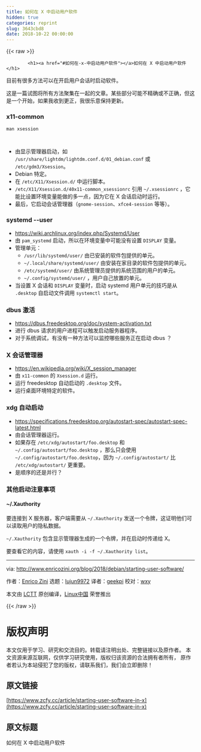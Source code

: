 ```yaml
---
title: 如何在 X 中启动用户软件
hidden: true
categories: reprint
slug: 3643cbd8
date: 2018-10-22 00:00:00
---
```


{{< raw >}}

            <h1><a href="#如何在-x-中启动用户软件"></a>如何在 X 中启动用户软件</h1>
<p>目前有很多方法可以在开启用户会话时启动软件。</p>
<p>这是一篇试图将所有方法聚集在一起的文章。某些部分可能不精确或不正确，但这是一个开始，如果我收到更正，我很乐意保持更新。</p>
<h3><a href="#x11-common"></a>x11-common</h3>
<pre><code class="hljs ebnf"><span class="hljs-attribute">man xsession</span>

</code></pre><ul>
<li>由显示管理器启动，如 <code>/usr/share/lightdm/lightdm.conf.d/01_debian.conf</code> 或 <code>/etc/gdm3/Xsession</code>。</li>
<li>Debian 特定。</li>
<li>在 <code>/etc/X11/Xsession.d/</code> 中运行脚本。</li>
<li><code>/etc/X11/Xsession.d/40x11-common_xsessionrc</code> 引用 <code>~/.xsessionrc</code> ，它能比设置环境变量能做的多一点，因为它在 X 会话启动时运行。</li>
<li>最后，它启动会话管理器（<code>gnome-session</code>、<code>xfce4-session</code> 等等）。</li>
</ul>
<h3><a href="#systemd---user"></a>systemd --user</h3>
<ul>
<li><a href="https://wiki.archlinux.org/index.php/Systemd/User">https://wiki.archlinux.org/index.php/Systemd/User</a></li>
<li>由 <code>pam_systemd</code> 启动，所以在环境变量中可能没有设置 <code>DISPLAY</code> 变量。</li>
<li>管理单元：<ul>
<li><code>/usr/lib/systemd/user/</code> 由已安装的软件包提供的单元。</li>
<li><code>~/.local/share/systemd/user/</code> 由安装在家目录的软件包提供的单元。</li>
<li><code>/etc/systemd/user/</code> 由系统管理员提供的系统范围的用户的单元。</li>
<li><code>~/.config/systemd/user/</code> ，用户自己放置的单元。</li>
</ul>
</li>
<li>当设置 X 会话和 <code>DISPLAY</code> 变量时，启动 systemd 用户单元的技巧是从 <code>.desktop</code> 自启动文件调用 <code>systemctl start</code>。</li>
</ul>
<h3><a href="#dbus--激活"></a>dbus 激活</h3>
<ul>
<li><a href="https://dbus.freedesktop.org/doc/system-activation.txt">https://dbus.freedesktop.org/doc/system-activation.txt</a></li>
<li>进行 dbus 请求的用户进程可以触发启动服务器程序。</li>
<li>对于系统调试，有没有一种方法可以监控哪些服务正在启动 dbus ？</li>
</ul>
<h3><a href="#x-会话管理器"></a>X 会话管理器</h3>
<ul>
<li><a href="https://en.wikipedia.org/wiki/X_session_manager">https://en.wikipedia.org/wiki/X_session_manager</a></li>
<li>由 <code>x11-common</code> 的 <code>Xsession.d</code> 运行。</li>
<li>运行 freedesktop 自动启动的 <code>.desktop</code> 文件。</li>
<li>运行桌面环境特定的软件。</li>
</ul>
<h3><a href="#xdg-自动启动"></a>xdg 自动启动</h3>
<ul>
<li><a href="https://specifications.freedesktop.org/autostart-spec/autostart-spec-latest.html">https://specifications.freedesktop.org/autostart-spec/autostart-spec-latest.html</a></li>
<li>由会话管理器运行。</li>
<li>如果存在 <code>/etc/xdg/autostart/foo.desktop</code> 和 <code>~/.config/autostart/foo.desktop</code> ，那么只会使用 <code>~/.config/autostart/foo.desktop</code>，因为 <code>~/.config/autostart/</code> 比 <code>/etc/xdg/autostart/</code> 更重要。</li>
<li>是顺序的还是并行？</li>
</ul>
<h3><a href="#其他启动注意事项"></a>其他启动注意事项</h3>
<h4><a href="#xauthority"></a>~/.Xauthority</h4>
<p>要连接到 X 服务器，客户端需要从 <code>~/.Xauthority</code> 发送一个令牌，这证明他们可以读取用户的隐私数据。</p>
<p><code>~/.Xauthority</code> 包含显示管理器生成的一个令牌，并在启动时传递给 X。</p>
<p>要查看它的内容，请使用 <code>xauth -i -f ~/.Xauthority list</code>。</p>
<hr>
<p>via: <a href="http://www.enricozini.org/blog/2018/debian/starting-user-software/">http://www.enricozini.org/blog/2018/debian/starting-user-software/</a></p>
<p>作者：<a href="http://www.enricozini.org/">Enrico Zini</a> 选题：<a href="https://github.com/lujun9972">lujun9972</a> 译者：<a href="https://github.com/geekpi">geekpi</a> 校对：<a href="https://github.com/wxy">wxy</a></p>
<p>本文由 <a href="https://github.com/LCTT/TranslateProject">LCTT</a> 原创编译，<a href="https://linux.cn/">Linux中国</a> 荣誉推出</p>

          
{{< /raw >}}

# 版权声明
本文仅用于学习、研究和交流目的。转载请注明出处、完整链接以及原作者。
本文资源来源互联网，仅供学习研究使用，版权归该资源的合法拥有者所有，
原作者若认为本站侵犯了您的版权，请联系我们，我们会立即删除！

## 原文链接
[https://www.zcfy.cc/article/starting-user-software-in-x](https://www.zcfy.cc/article/starting-user-software-in-x)

## 原文标题
如何在 X 中启动用户软件
